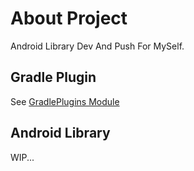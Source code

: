 # About Project

Android Library Dev And Push For MySelf.

## Gradle Plugin

See [GradlePlugins Module](gradlePlugins/)

## Android Library

WIP...